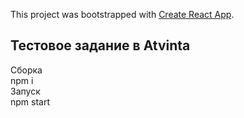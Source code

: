 This project was bootstrapped with [Create React App](https://github.com/facebook/create-react-app).

## Тестовое задание в Atvinta

Сборка </br> npm i </br>
Запуск </br> npm start
